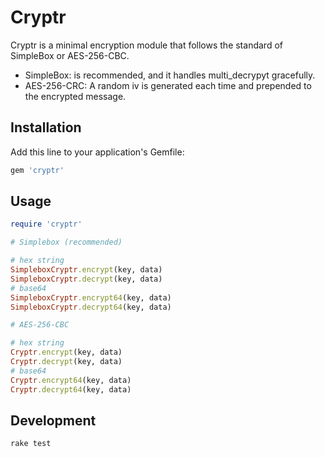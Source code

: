 # Cryptr

Cryptr is a minimal encryption module that follows the standard of SimpleBox or AES-256-CBC.

- SimpleBox: is recommended, and it handles multi_decrypyt gracefully.
- AES-256-CRC: A random iv is generated each time and prepended to the encrypted message.

## Installation

Add this line to your application's Gemfile:

```ruby
gem 'cryptr'
```

## Usage

```ruby
require 'cryptr'

# Simplebox (recommended)

# hex string
SimpleboxCryptr.encrypt(key, data)
SimpleboxCryptr.decrypt(key, data)
# base64
SimpleboxCryptr.encrypt64(key, data)
SimpleboxCryptr.decrypt64(key, data)

# AES-256-CBC

# hex string
Cryptr.encrypt(key, data)
Cryptr.decrypt(key, data)
# base64
Cryptr.encrypt64(key, data)
Cryptr.decrypt64(key, data)
```

## Development

```
rake test
```
